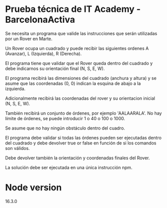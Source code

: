 # Prueba técnica de IT Academy - BarcelonaActiva
Se necesita un programa que valide las instrucciones que serán utilizadas por un Rover en Marte.

Un Rover ocupa un cuadrado y puede recibir las siguientes ordenes A (Avanzar), L (Izquierda), R (Derecha).

El programa tiene que validar que el Rover queda dentro del cuadrado y debe indicarnos su orientación final (N, S, E, W).

El programa recibirá las dimensiones del cuadrado (anchura y altura) y se asume que las coordenadas (0, 0) indican la esquina de abajo a la izquierda.

Adicionalmente recibirá las coordenadas del rover y su orientacion inicial (N, S, E, W).

También recibirá un conjunto de órdenes, por ejemplo 'AALAARALA'. No hay límite de órdenes, se puede introducir 1 o 40 o 100 o 1000.

Se asume que no hay ningún obstáculo dentro del cuadro.

El programa debe validar si todas las órdenes pueden ser ejecutadas dentro del cuadrado y debe devolver true or false en función de si los comandos son válidos.

Debe devolver también la orientación y coordenadas finales del Rover.

La solución debe ser ejecutada en una única instrucción npm.

# Node version
16.3.0